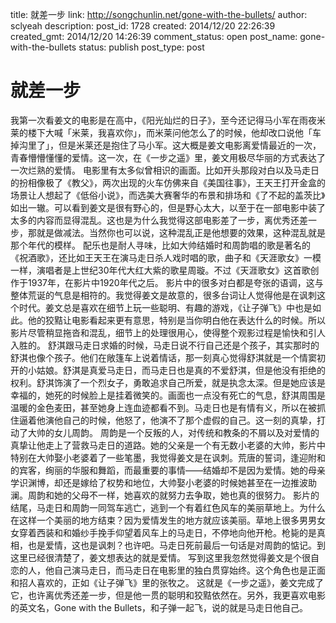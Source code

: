 title: 就差一步
link: http://songchunlin.net/gone-with-the-bullets/
author: sclyeah
description: 
post_id: 1728
created: 2014/12/20 22:26:39
created_gmt: 2014/12/20 14:26:39
comment_status: open
post_name: gone-with-the-bullets
status: publish
post_type: post

# 就差一步

我第一次看姜文的电影是在高中，《阳光灿烂的日子》，至今还记得马小军在雨夜米莱的楼下大喊「米莱，我喜欢你」，而米莱问他怎么了的时候，他却改口说他「车掉沟里了」，但是米莱还是抱住了马小军。这大概是姜文电影离爱情最近的一次，青春懵懵懂懂的爱情。这一次，在《一步之遥》里，姜文用极尽华丽的方式表达了一次烂熟的爱情。 电影里有太多似曾相识的画面。比如开头那段对白以及马走日的扮相像极了《教父》，两次出现的火车仿佛来自《美国往事》，王天王打开金盒的场景让人想起了《低俗小说》，而选美大赛奢华的布景和排场和《了不起的盖茨比》如出一辙。可以看到姜文是很有野心的，但是野心太大，以至于在一部电影中装了太多的内容而显得混乱。这也是为什么我觉得这部电影差了一步，离优秀还差一步，那就是做减法。当然你也可以说，这种混乱正是他想要的效果，这种混乱就是那个年代的模样。 配乐也是耐人寻味，比如大帅结婚时和周韵唱的歌是著名的《祝酒歌》，还比如王天王在演马走日杀人戏时唱的歌，曲子和《天涯歌女》一模一样，演唱者是上世纪30年代大红大紫的歌星周璇。不过《天涯歌女》这首歌创作于1937年，在影片中1920年代之后。 影片中的很多对白都是夸张的语调，这与整体荒诞的气息是相符的。我觉得姜文是故意的，很多台词让人觉得他是在讽刺这个时代。姜文总是喜欢在细节上玩一些聪明、有趣的游戏，《让子弹飞》中也是如此。他的狡黠让电影看起来更有意思，特别是当你明白他在表达什么的时候。所以影片尽管稍显拖沓和混乱，细节上的处理很用心，使得整个观影过程是愉快和引人入胜的。 舒淇跟马走日求婚的时候，马走日说不行自己还是个孩子，其实那时的舒淇也像个孩子。他们在敞篷车上说着情话，那一刻真心觉得舒淇就是一个情窦初开的小姑娘。舒淇是真爱马走日，而马走日也是真的不爱舒淇，但是他没有拒绝的权利。舒淇饰演了一个烈女子，勇敢追求自己所爱，就是执念太深。但是她应该是幸福的，她死的时候脸上是挂着微笑的。画面也一点没有死亡的气息，舒淇周围是温暖的金色麦田，甚至她身上连血迹都看不到。马走日也是有情有义，所以在被抓住逼着他演他自己的时候，他怒了，他演不了那个虚假的自己。这一刻的真挚，打动了大帅的女儿周韵。 周韵是一个反叛的人，对传统和教条的不屑以及对爱情的真挚让他走上了营救马走日的道路。她的父亲是一个有无数小老婆的大帅，影片中特别在大帅娶小老婆着了一些笔墨，我觉得姜文是在讽刺。荒唐的誓词，逢迎附和的宾客，绚丽的华服和舞蹈，而最重要的事情——结婚却不是因为爱情。她的母亲学识渊博，却还是嫁给了权势和地位，大帅娶小老婆的时候她甚至在一边推波助澜。周韵和她的父母不一样，她喜欢的就努力去争取，她也真的很努力。 影片的结尾，马走日和周韵一同驾车逃亡，逃到一个有着红色风车的美丽草地上。为什么在这样一个美丽的地方结束？因为爱情发生的地方就应该美丽。草地上很多男男女女穿着西装和和婚纱手挽手仰望着风车上的马走日，不停地向他开枪。枪毙的是真相，也是爱情，这也是讽刺？也许吧。马走日死前最后一句话是对周韵的惦记。到这里已经很清楚了，姜文想表达的就是爱情。 写到这里我忽然觉得姜文是个很自恋的人，他自己演马走日，而马走日在电影里的独白贯穿始终。这个角色也是正面和招人喜欢的，正如《让子弹飞》里的张牧之。 这就是《一步之遥》，姜文完成了它，也许离优秀还差一步，但是他一贯的聪明和狡黠依然在。另外，我更喜欢电影的英文名，Gone with the Bullets，和子弹一起飞，说的就是马走日他自己。